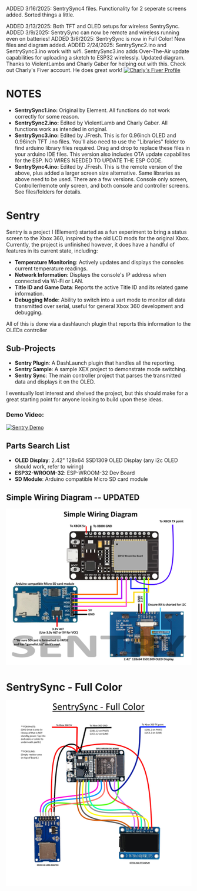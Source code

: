 ADDED 3/16/2025: SentrySync4 files. Functionality for 2 seperate screens added. Sorted things a little. 

ADDED 3/13/2025: Both TFT and OLED setups for wireless SentrySync. 
ADDED 3/9/2025: SentrySync can now be remote and wireless running even on batteries!
ADDED 3/6/2025: SentrySync is now in Full Color! New files and diagram added.
ADDED 2/24/2025: SentrySync2.ino and SentrySync3.ino work with wifi. SentrySync3.ino adds Over-The-Air update capabilities for uploading a sketch to ESP32 wirelessly. Updated diagram. Thanks to ViolentLambs and Charly Gaber for helping out with this. Check out Charly's Fiver account. He does great work! 
<a href="https://www.fiverr.com/s/1qQEpKK">
  <img src="https://mms.businesswire.com/media/20190711005205/en/732296/5/FIV_Logo_Green-Circle.jpg?download=1&_gl=1*xlfouw*_gcl_au*NDY3MTMzMDY4LjE3NDA0MDgxNzM.*_ga*MjA3NTI1NzA3OS4xNzQwNDA4MTcz*_ga_ZQWF70T3FK*MTc0MDQwODE3Mi4xLjAuMTc0MDQwODE3My41OS4wLjA." alt="Charly's Fiver Profile" width="200">
</a>

# NOTES
- **SentrySync1.ino:** Original by Element. All functions do not work correctly for some reason.
- **SentrySync2.ino:** Edited by ViolentLamb and Charly Gaber. All functions work as intended in original.
- **SentrySync3.ino:** Edited by JFresh. This is for 0.96inch OLED and 0.96inch TFT .ino files. You'll also need to use the "Libraries" folder to find arduino library files required. Drag and drop to replace these files in your arduino IDE files. This version also includes OTA update capabilites for the ESP. NO WIRES NEEDED TO UPDATE THE ESP CODE.
- **SentrySync4.ino:** Edited by JFresh. This is the remote version of the above, plus added a larger screen size alternative. Same libraries as above need to be used. There are a few versions. Console only screen, Controller/remote only screen, and both console and controller screens. See files/folders for details.

# Sentry
Sentry is a project I (Element) started as a fun experiment to bring a status screen to the Xbox 360, inspired by the old LCD mods for the original Xbox. Currently, the project is unfinished however, it does have a handful of features in its current state, including:  

- **Temperature Monitoring**: Actively updates and displays the consoles current temperature readings.
- **Network Information**: Displays the console's IP address when connected via Wi-Fi or LAN. 
- **Title ID and Game Data**: Reports the active Title ID and its related game information.   
- **Debugging Mode**: Ability to switch into a uart mode to monitor all data transmitted over serial, useful for general Xbox 360 development and debugging.

All of this is done via a dashlaunch plugin that reports this information to the OLEDs controller

## Sub-Projects  

- **Sentry Plugin**: A DashLaunch plugin that handles all the reporting.  
- **Sentry Sample**: A sample XEX project to demonstrate mode switching.  
- **Sentry Sync**: The main controller project that parses the transmitted data and displays it on the OLED. 
  
I eventually lost interest and shelved the project, but this should make for a great starting point for anyone looking to build upon these ideas.  

### Demo Video:  

<a href="https://www.youtube.com/watch?v=jQ3l50-DQSE">
  <img src="https://img.youtube.com/vi/jQ3l50-DQSE/maxresdefault.jpg" alt="Sentry Demo" width="550">
</a>

## Parts Search List

- **OLED Display**: 2.42" 128x64 SSD1309 OLED Display  (any i2c OLED should work, refer to wiring)
- **ESP32-­WROOM-­32**: ESP-WROOM-32 Dev Board
- **SD Module**: Arduino compatible Micro SD card module

## Simple Wiring Diagram -- UPDATED

<img src="diagram.jpg" alt="Simple Wiring Diagram" width="600">

# SentrySync - Full Color

<img src="Sentry Sync/SentrySync3/SentrySync3_TFT/Sentry_Full_Color.jpg" alt="SentrySync - Full Color Wiring Diagram" width="1000">
